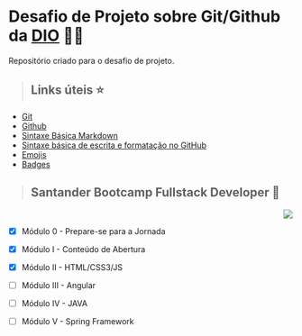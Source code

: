   # Desafio de Projeto sobre Git/Github  da [DIO](https://www.dio.me/) :man_technologist: 
   Repositório criado para o desafio de projeto.

> ## Links úteis :star:

+ [Git](https://git-scm.com/)
+ [Github](https://github.com/)
+ [Sintaxe Básica Markdown](https://www.markdownguide.org/basic-syntax/)
+ [Sintaxe básica de escrita e formatação no GitHub](https://docs.github.com/pt/get-started/writing-on-github/getting-started-with-writing-and-formatting-on-github/basic-writing-and-formatting-syntax)
+ [Emojis](https://github.com/ikatyang/emoji-cheat-sheet/blob/master/README.md)
+ [Badges](https://shields.io/)

> ## Santander Bootcamp Fullstack Developer :rocket:  
  
<p align="right">
   <img src="http://img.shields.io/static/v1?label=STATUS&message=EM%20progresso&color=yellowgreen&style=for-the-badge"/>
</p>

- [x] Módulo 0 - Prepare-se para a Jornada
- [X] Módulo I - Conteúdo de Abertura
- [X] Módulo II - HTML/CSS3/JS
- [ ] Módulo III - Angular
- [ ] Módulo IV - JAVA
- [ ] Módulo V - Spring Framework







